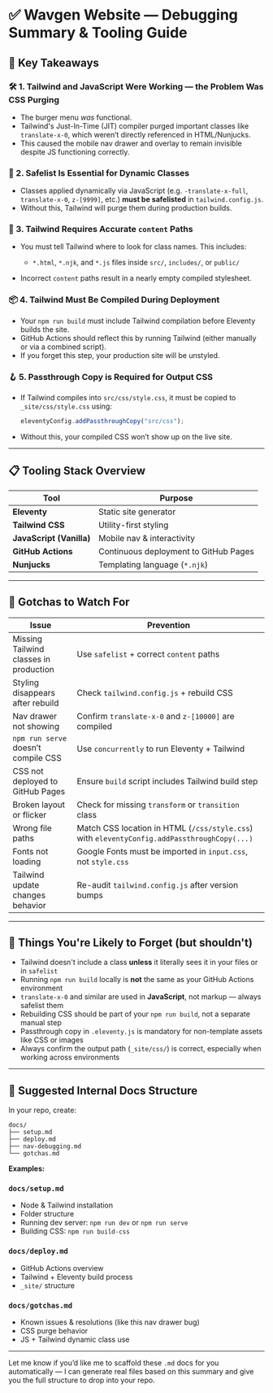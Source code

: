 <!--
nav_debugging_session.md
This document records a debugging session and key lessons for navigation, Tailwind, and deployment issues in the Wavgen.ca project.
- Explains common pitfalls and fixes for Tailwind CSS and dynamic class handling
- Documents tooling and setup for future reference
- Each section is commented for teaching clarity
-->

# ✅ Wavgen Website — Debugging Summary & Tooling Guide

<!--
Key Takeaways: Summarizes the main lessons learned from the debugging session
-->
## 🧠 Key Takeaways

### 🛠 1. Tailwind and JavaScript Were Working — the Problem Was CSS Purging

* The burger menu *was* functional.
* Tailwind's Just-In-Time (JIT) compiler purged important classes like `translate-x-0`, which weren’t directly referenced in HTML/Nunjucks.
* This caused the mobile nav drawer and overlay to remain invisible despite JS functioning correctly.

### 🔐 2. Safelist Is Essential for Dynamic Classes

* Classes applied dynamically via JavaScript (e.g. `-translate-x-full`, `translate-x-0`, `z-[9999]`, etc.) **must be safelisted** in `tailwind.config.js`.
* Without this, Tailwind will purge them during production builds.

### 🧱 3. Tailwind Requires Accurate `content` Paths

* You must tell Tailwind where to look for class names. This includes:

  * `*.html`, `*.njk`, and `*.js` files inside `src/`, `includes/`, or `public/`
* Incorrect `content` paths result in a nearly empty compiled stylesheet.

### 📦 4. Tailwind Must Be Compiled During Deployment

* Your `npm run build` must include Tailwind compilation before Eleventy builds the site.
* GitHub Actions should reflect this by running Tailwind (either manually or via a combined script).
* If you forget this step, your production site will be unstyled.

### 🪝 5. Passthrough Copy is Required for Output CSS

* If Tailwind compiles into `src/css/style.css`, it must be copied to `_site/css/style.css` using:

  ```js
  eleventyConfig.addPassthroughCopy("src/css");
  ```
* Without this, your compiled CSS won’t show up on the live site.

---

<!--
Tooling Stack Overview: Lists the main tools used in the project and their roles
-->
## 📋 Tooling Stack Overview

| Tool                     | Purpose                               |
| ------------------------ | ------------------------------------- |
| **Eleventy**             | Static site generator                 |
| **Tailwind CSS**         | Utility-first styling                 |
| **JavaScript (Vanilla)** | Mobile nav & interactivity            |
| **GitHub Actions**       | Continuous deployment to GitHub Pages |
| **Nunjucks**             | Templating language (`*.njk`)         |

---

## 🚨 Gotchas to Watch For

| Issue                                  | Prevention                                                                                  |
| -------------------------------------- | ------------------------------------------------------------------------------------------- |
| Missing Tailwind classes in production | Use `safelist` + correct `content` paths                                                    |
| Styling disappears after rebuild       | Check `tailwind.config.js` + rebuild CSS                                                    |
| Nav drawer not showing                 | Confirm `translate-x-0` and `z-[10000]` are compiled                                        |
| `npm run serve` doesn’t compile CSS    | Use `concurrently` to run Eleventy + Tailwind                                               |
| CSS not deployed to GitHub Pages       | Ensure `build` script includes Tailwind build step                                          |
| Broken layout or flicker               | Check for missing `transform` or `transition` class                                         |
| Wrong file paths                       | Match CSS location in HTML (`/css/style.css`) with `eleventyConfig.addPassthroughCopy(...)` |
| Fonts not loading                      | Google Fonts must be imported in `input.css`, not `style.css`                               |
| Tailwind update changes behavior       | Re-audit `tailwind.config.js` after version bumps                                           |

---

## 🧠 Things You're Likely to Forget (but shouldn't)

* Tailwind doesn't include a class **unless** it literally sees it in your files or in `safelist`
* Running `npm run build` locally is **not** the same as your GitHub Actions environment
* `translate-x-0` and similar are used in **JavaScript**, not markup — always safelist them
* Rebuilding CSS should be part of your `npm run build`, not a separate manual step
* Passthrough copy in `.eleventy.js` is mandatory for non-template assets like CSS or images
* Always confirm the output path (`_site/css/`) is correct, especially when working across environments

---

## 🧰 Suggested Internal Docs Structure

In your repo, create:

```
docs/
├── setup.md
├── deploy.md
├── nav-debugging.md
└── gotchas.md
```

**Examples:**

### `docs/setup.md`

* Node & Tailwind installation
* Folder structure
* Running dev server: `npm run dev` or `npm run serve`
* Building CSS: `npm run build-css`

### `docs/deploy.md`

* GitHub Actions overview
* Tailwind + Eleventy build process
* `_site/` structure

### `docs/gotchas.md`

* Known issues & resolutions (like this nav drawer bug)
* CSS purge behavior
* JS + Tailwind dynamic class use

---

Let me know if you’d like me to scaffold these `.md` docs for you automatically — I can generate real files based on this summary and give you the full structure to drop into your repo.
